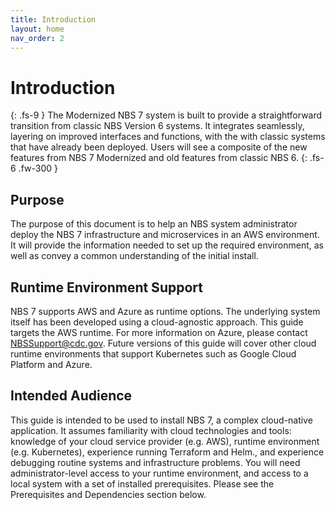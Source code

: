 ```yaml
---
title: Introduction
layout: home
nav_order: 2
---
```


# Introduction
{: .fs-9 }
The Modernized NBS 7 system is built to provide a straightforward transition from classic NBS Version 6 systems. It integrates seamlessly, layering on improved interfaces and functions, with the with classic systems that have already been deployed. Users will see a composite of the new features from NBS 7 Modernized and old features from classic NBS 6.
{: .fs-6 .fw-300 }

## Purpose
The purpose of this document is to help an NBS system administrator deploy the NBS 7 infrastructure and microservices in an AWS environment. It will provide the information needed to set up the required environment, as well as convey a common understanding of the initial install.

## Runtime Environment Support
NBS 7 supports AWS and Azure as runtime options. The underlying system itself has been developed using a cloud-agnostic approach. This guide targets the AWS runtime. For more information on Azure, please contact NBSSupport@cdc.gov. Future versions of this guide will cover other cloud runtime environments that support Kubernetes such as Google Cloud Platform and Azure.

## Intended Audience
This guide is intended to be used to install NBS 7, a complex cloud-native application. It assumes familiarity with cloud technologies and tools: knowledge of your cloud service provider (e.g. AWS), runtime environment (e.g. Kubernetes), experience running Terraform and Helm., and experience debugging routine systems and infrastructure problems. You will need administrator-level access to your runtime environment, and access to a local system with a set of installed prerequisites. Please see the Prerequisites and Dependencies section below.  


<!-- This is a *bare-minimum* template to create a Jekyll site that uses the [Just the Docs] theme. You can easily set the created site to be published on [GitHub Pages] – the [README] file explains how to do that, along with other details.

If [Jekyll] is installed on your computer, you can also build and preview the created site *locally*. This lets you test changes before committing them, and avoids waiting for GitHub Pages.[^1] And you will be able to deploy your local build to a different platform than GitHub Pages.

More specifically, the created site:

- uses a gem-based approach, i.e. uses a `Gemfile` and loads the `just-the-docs` gem
- uses the [GitHub Pages / Actions workflow] to build and publish the site on GitHub Pages

Other than that, you're free to customize sites that you create with this template, however you like. You can easily change the versions of `just-the-docs` and Jekyll it uses, as well as adding further plugins.

[Browse our documentation][Just the Docs] to learn more about how to use this theme.

To get started with creating a site, simply:

1. click "[use this template]" to create a GitHub repository
2. go to Settings > Pages > Build and deployment > Source, and select GitHub Actions

If you want to maintain your docs in the `docs` directory of an existing project repo, see [Hosting your docs from an existing project repo](https://github.com/just-the-docs/just-the-docs-template/blob/main/README.md#hosting-your-docs-from-an-existing-project-repo) in the template README.

----

[^1]: [It can take up to 10 minutes for changes to your site to publish after you push the changes to GitHub](https://docs.github.com/en/pages/setting-up-a-github-pages-site-with-jekyll/creating-a-github-pages-site-with-jekyll#creating-your-site).

[Just the Docs]: https://just-the-docs.github.io/just-the-docs/
[GitHub Pages]: https://docs.github.com/en/pages
[README]: https://github.com/just-the-docs/just-the-docs-template/blob/main/README.md
[Jekyll]: https://jekyllrb.com
[GitHub Pages / Actions workflow]: https://github.blog/changelog/2022-07-27-github-pages-custom-github-actions-workflows-beta/
[use this template]: https://github.com/just-the-docs/just-the-docs-template/generate -->
